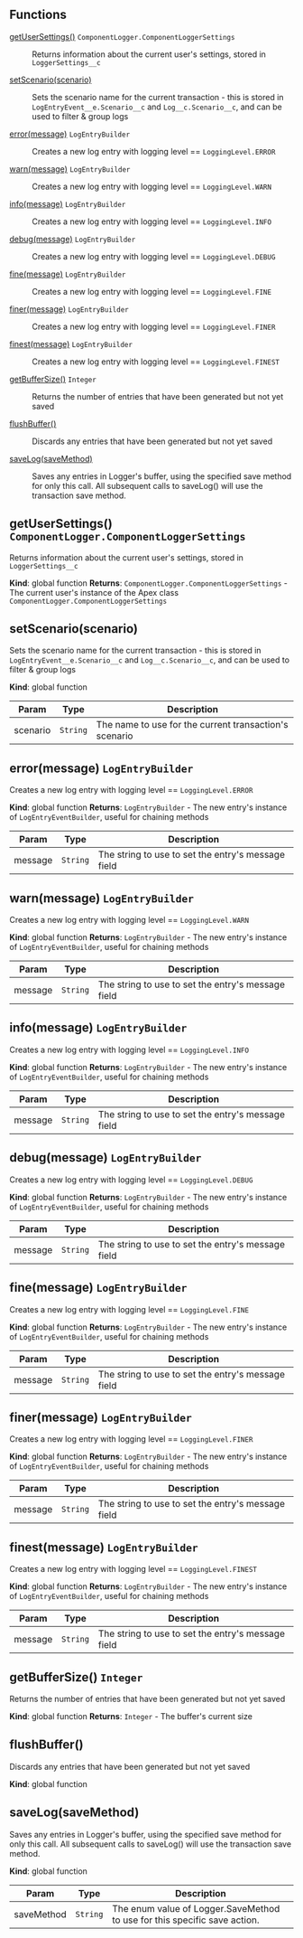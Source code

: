 ## Functions

<dl>
<dt><a href="#getUserSettings">getUserSettings()</a> <code>ComponentLogger.ComponentLoggerSettings</code></dt>
<dd><p>Returns information about the current user&#39;s settings, stored in <code>LoggerSettings__c</code></p>
</dd>
<dt><a href="#setScenario">setScenario(scenario)</a></dt>
<dd><p>Sets the scenario name for the current transaction - this is stored in <code>LogEntryEvent__e.Scenario__c</code>
             and <code>Log__c.Scenario__c</code>, and can be used to filter &amp; group logs</p>
</dd>
<dt><a href="#error">error(message)</a> <code>LogEntryBuilder</code></dt>
<dd><p>Creates a new log entry with logging level == <code>LoggingLevel.ERROR</code></p>
</dd>
<dt><a href="#warn">warn(message)</a> <code>LogEntryBuilder</code></dt>
<dd><p>Creates a new log entry with logging level == <code>LoggingLevel.WARN</code></p>
</dd>
<dt><a href="#info">info(message)</a> <code>LogEntryBuilder</code></dt>
<dd><p>Creates a new log entry with logging level == <code>LoggingLevel.INFO</code></p>
</dd>
<dt><a href="#debug">debug(message)</a> <code>LogEntryBuilder</code></dt>
<dd><p>Creates a new log entry with logging level == <code>LoggingLevel.DEBUG</code></p>
</dd>
<dt><a href="#fine">fine(message)</a> <code>LogEntryBuilder</code></dt>
<dd><p>Creates a new log entry with logging level == <code>LoggingLevel.FINE</code></p>
</dd>
<dt><a href="#finer">finer(message)</a> <code>LogEntryBuilder</code></dt>
<dd><p>Creates a new log entry with logging level == <code>LoggingLevel.FINER</code></p>
</dd>
<dt><a href="#finest">finest(message)</a> <code>LogEntryBuilder</code></dt>
<dd><p>Creates a new log entry with logging level == <code>LoggingLevel.FINEST</code></p>
</dd>
<dt><a href="#getBufferSize">getBufferSize()</a> <code>Integer</code></dt>
<dd><p>Returns the number of entries that have been generated but not yet saved</p>
</dd>
<dt><a href="#flushBuffer">flushBuffer()</a></dt>
<dd><p>Discards any entries that have been generated but not yet saved</p>
</dd>
<dt><a href="#saveLog">saveLog(saveMethod)</a></dt>
<dd><p>Saves any entries in Logger&#39;s buffer, using the specified save method for only this call.
             All subsequent calls to saveLog() will use the transaction save method.</p>
</dd>
</dl>

<a name="getUserSettings"></a>

## getUserSettings() <code>ComponentLogger.ComponentLoggerSettings</code>

Returns information about the current user's settings, stored in `LoggerSettings__c`

**Kind**: global function
**Returns**: <code>ComponentLogger.ComponentLoggerSettings</code> - The current user's instance of the Apex class `ComponentLogger.ComponentLoggerSettings`
<a name="setScenario"></a>

## setScenario(scenario)

Sets the scenario name for the current transaction - this is stored in `LogEntryEvent__e.Scenario__c`
and `Log__c.Scenario__c`, and can be used to filter & group logs

**Kind**: global function

| Param    | Type                | Description                                            |
| -------- | ------------------- | ------------------------------------------------------ |
| scenario | <code>String</code> | The name to use for the current transaction's scenario |

<a name="error"></a>

## error(message) <code>LogEntryBuilder</code>

Creates a new log entry with logging level == `LoggingLevel.ERROR`

**Kind**: global function
**Returns**: <code>LogEntryBuilder</code> - The new entry's instance of `LogEntryEventBuilder`, useful for chaining methods

| Param   | Type                | Description                                        |
| ------- | ------------------- | -------------------------------------------------- |
| message | <code>String</code> | The string to use to set the entry's message field |

<a name="warn"></a>

## warn(message) <code>LogEntryBuilder</code>

Creates a new log entry with logging level == `LoggingLevel.WARN`

**Kind**: global function
**Returns**: <code>LogEntryBuilder</code> - The new entry's instance of `LogEntryEventBuilder`, useful for chaining methods

| Param   | Type                | Description                                        |
| ------- | ------------------- | -------------------------------------------------- |
| message | <code>String</code> | The string to use to set the entry's message field |

<a name="info"></a>

## info(message) <code>LogEntryBuilder</code>

Creates a new log entry with logging level == `LoggingLevel.INFO`

**Kind**: global function
**Returns**: <code>LogEntryBuilder</code> - The new entry's instance of `LogEntryEventBuilder`, useful for chaining methods

| Param   | Type                | Description                                        |
| ------- | ------------------- | -------------------------------------------------- |
| message | <code>String</code> | The string to use to set the entry's message field |

<a name="debug"></a>

## debug(message) <code>LogEntryBuilder</code>

Creates a new log entry with logging level == `LoggingLevel.DEBUG`

**Kind**: global function
**Returns**: <code>LogEntryBuilder</code> - The new entry's instance of `LogEntryEventBuilder`, useful for chaining methods

| Param   | Type                | Description                                        |
| ------- | ------------------- | -------------------------------------------------- |
| message | <code>String</code> | The string to use to set the entry's message field |

<a name="fine"></a>

## fine(message) <code>LogEntryBuilder</code>

Creates a new log entry with logging level == `LoggingLevel.FINE`

**Kind**: global function
**Returns**: <code>LogEntryBuilder</code> - The new entry's instance of `LogEntryEventBuilder`, useful for chaining methods

| Param   | Type                | Description                                        |
| ------- | ------------------- | -------------------------------------------------- |
| message | <code>String</code> | The string to use to set the entry's message field |

<a name="finer"></a>

## finer(message) <code>LogEntryBuilder</code>

Creates a new log entry with logging level == `LoggingLevel.FINER`

**Kind**: global function
**Returns**: <code>LogEntryBuilder</code> - The new entry's instance of `LogEntryEventBuilder`, useful for chaining methods

| Param   | Type                | Description                                        |
| ------- | ------------------- | -------------------------------------------------- |
| message | <code>String</code> | The string to use to set the entry's message field |

<a name="finest"></a>

## finest(message) <code>LogEntryBuilder</code>

Creates a new log entry with logging level == `LoggingLevel.FINEST`

**Kind**: global function
**Returns**: <code>LogEntryBuilder</code> - The new entry's instance of `LogEntryEventBuilder`, useful for chaining methods

| Param   | Type                | Description                                        |
| ------- | ------------------- | -------------------------------------------------- |
| message | <code>String</code> | The string to use to set the entry's message field |

<a name="getBufferSize"></a>

## getBufferSize() <code>Integer</code>

Returns the number of entries that have been generated but not yet saved

**Kind**: global function
**Returns**: <code>Integer</code> - The buffer's current size
<a name="flushBuffer"></a>

## flushBuffer()

Discards any entries that have been generated but not yet saved

**Kind**: global function
<a name="saveLog"></a>

## saveLog(saveMethod)

Saves any entries in Logger's buffer, using the specified save method for only this call.
All subsequent calls to saveLog() will use the transaction save method.

**Kind**: global function

| Param      | Type                | Description                                                               |
| ---------- | ------------------- | ------------------------------------------------------------------------- |
| saveMethod | <code>String</code> | The enum value of Logger.SaveMethod to use for this specific save action. |
